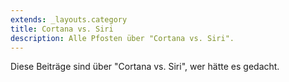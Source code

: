 ```yaml
---
extends: _layouts.category
title: Cortana vs. Siri
description: Alle Pfosten über "Cortana vs. Siri".
---
```

          
Diese Beiträge sind über "Cortana vs. Siri", wer hätte es gedacht.
          